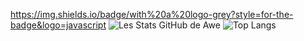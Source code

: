 https://img.shields.io/badge/with%20a%20logo-grey?style=for-the-badge&logo=javascript
![Les Stats GitHub de Awe](https://github-readme-stats.vercel.app/api?username=Awe0&show_icons=true&theme=radical)
![Top Langs](https://github-readme-stats.vercel.app/api/top-langs/?username=Awe0&layout=compact&theme=radical)
